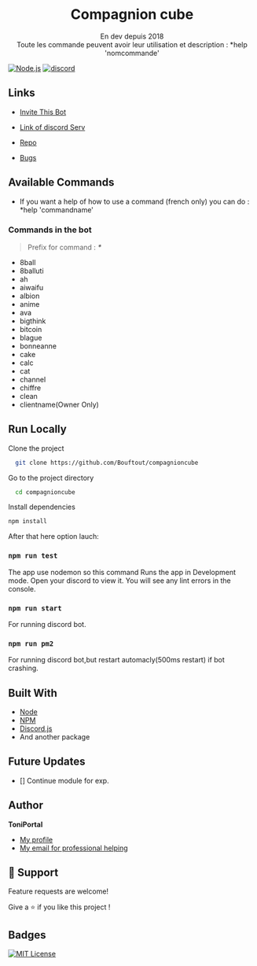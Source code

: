 <h1 align="center">Compagnion cube</h1>

<p align="center">En dev depuis 2018<br>Toute les commande peuvent avoir leur utilisation et description : *help 'nomcommande'<br></p>


[![Node.js](https://img.shields.io/badge/Node.js-43853D?style=for-the-badge&logo=node.js&logoColor=white)](https://www.npmjs.com/package/discord.js)
[![discord](https://img.shields.io/badge/Discord-7289DA?style=for-the-badge&logo=discord&logoColor=white)](https://discord.com/api/oauth2/authorize?client_id=413714554107985930&scope=applications.commands)


## Links

- [Invite This Bot](https://discord.com/api/oauth2/authorize?client_id=413714554107985930&scope=applications.commands)

- [Link of discord Serv](https://discord.com/invite/TYDa2eS)

- [Repo](https://github.com/Bouftout/compagnioncube)

- [Bugs](https://github.com/Bouftout/compagnioncube/issues)

## Available Commands

- If you want a help of how to use a command (french only) you can do :
*help 'commandname'

### Commands in the bot

> Prefix for command : **_*_**

- 8ball
- 8balluti
- ah
- aiwaifu
- albion
- anime
- ava
- bigthink
- bitcoin
- blague
- bonneanne
- cake
- calc
- cat
- channel
- chiffre
- clean
- clientname(Owner Only)

## Run Locally  

Clone the project  

~~~bash  
  git clone https://github.com/Bouftout/compagnioncube
~~~

Go to the project directory  

~~~bash  
  cd compagnioncube
~~~

Install dependencies  

~~~bash  
npm install
~~~

After that here option lauch:

### `npm run test`

The app use nodemon so this command Runs the app in Development mode. Open your discord to view it.
You will see any lint errors in the console.

### `npm run start`

For running discord bot.

### `npm run pm2`

For running discord bot,but restart automacly(500ms restart) if bot crashing.

## Built With

- [Node](https://nodejs.org/fr/)
- [NPM](https://npmjs.org/)
- [Discord.js](https://www.npmjs.com/package/discord.js)
- And another package

## Future Updates

- [] Continue module for exp.

## Author

**ToniPortal**

- [My profile](https://github.com/Bouftout)
- [My email for professional helping](mailto:pastre.toni?subject=Help%for%discord%bot)

## 🤝 Support

Feature requests are welcome!

Give a ⭐️ if you like this project ! 

## Badges  
[![MIT License](https://img.shields.io/badge/License-MIT-green.svg)](https://choosealicense.com/licenses/mit/)  
